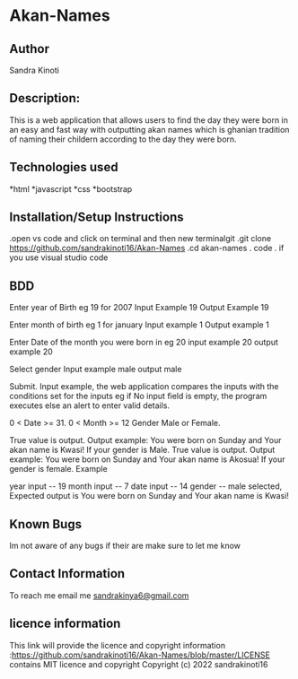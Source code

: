 # Akan-Names
## Author
Sandra Kinoti
## Description:
This is a web application that allows users to find the day they were born in an easy and fast way with outputting akan names which is ghanian tradition of naming their childern according to the day they were born.
## Technologies used
*html
*javascript
*css
*bootstrap
## Installation/Setup Instructions
.open vs code and click on terminal and then new terminalgit 
.git clone https://github.com/sandrakinoti16/Akan-Names
.cd akan-names
. code . if you use visual studio code
## BDD
Enter year of Birth eg 19 for 2007 Input Example 19 Output Example 19

Enter month of birth eg 1 for january Input example 1 Output example 1

Enter Date of the month you were born in eg 20 input example 20 output example 20

Select gender Input example male output male

Submit. Input example, the web application compares the inputs with the conditions set for the inputs eg if No input field is empty, the program executes else an alert to enter valid details.

0 < Date >= 31.
0 < Month >= 12
Gender Male or Female.

True value is output. Output example: You were born on Sunday and Your akan name is Kwasi! If your gender is Male.
True value is output. Output example: You were born on Sunday and Your akan name is Akosua! If your gender is female.
Example

year input -- 19
month input -- 7
date input -- 14
gender -- male selected, Expected output is You were born on Sunday and Your akan name is Kwasi!
## Known Bugs
Im not aware of any bugs if their are make sure to let me know
## Contact Information
To reach me email me sandrakinya6@gmail.com
## licence information
This link will provide the licence and copyright information :https://github.com/sandrakinoti16/Akan-Names/blob/master/LICENSE contains MIT licence and copyright Copyright (c) 2022 sandrakinoti16


